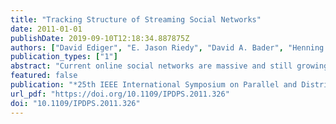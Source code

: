 ```yaml
---
title: "Tracking Structure of Streaming Social Networks"
date: 2011-01-01
publishDate: 2019-09-10T12:18:34.887875Z
authors: ["David Ediger", "E. Jason Riedy", "David A. Bader", "Henning Meyerhenke"]
publication_types: ["1"]
abstract: "Current online social networks are massive and still growing. For example, Face book has over 500 million active users sharing over 30 billion items per month. The scale within these data streams has outstripped traditional graph analysis methods. Real-time monitoring for anomalies may require dynamic analysis rather than repeated static analysis. The massive state behind multiple persistent queries requires shared data structures and flexible representations. We present a framework based on the STINGER data structure that can monitor a global property, connected components, on a graph of 16 million vertices at rates of up to 240,000 updates per second on 32 processors of a Cray XMT. For very large scale-free graphs, our implementation uses novel batching techniques that exploit the scale-free nature of the data and run over three times faster than prior methods. Our framework handles, for the first time, real-world data rates, opening the door to higher-level analytics such as community and anomaly detection."
featured: false
publication: "*25th IEEE International Symposium on Parallel and Distributed Processing, IPDPS 2011, Anchorage, Alaska, USA, 16-20 May 2011 - Workshop Proceedings*"
url_pdf: "https://doi.org/10.1109/IPDPS.2011.326"
doi: "10.1109/IPDPS.2011.326"
---
```



